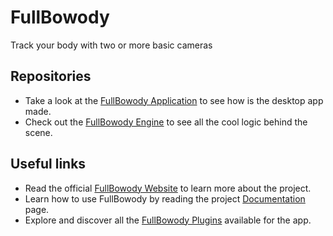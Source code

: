 # FullBowody
Track your body with two or more basic cameras

## Repositories
- Take a look at the [FullBowody Application](https://github.com/FullBowody/Application) to see how is the desktop app made.
- Check out the [FullBowody Engine](https://github.com/FullBowody/Engine) to see all the cool logic behind the scene.

## Useful links
- Read the official [FullBowody Website](https://FullBowody.projects.furwaz.fr) to learn more about the project.
- Learn how to use FullBowody by reading the project [Documentation](https://FullBowody.projects.furwaz.fr/docs) page.
- Explore and discover all the [FullBowody Plugins](https://FullBowody.projects.furwaz.fr/plugins) available for the app.
